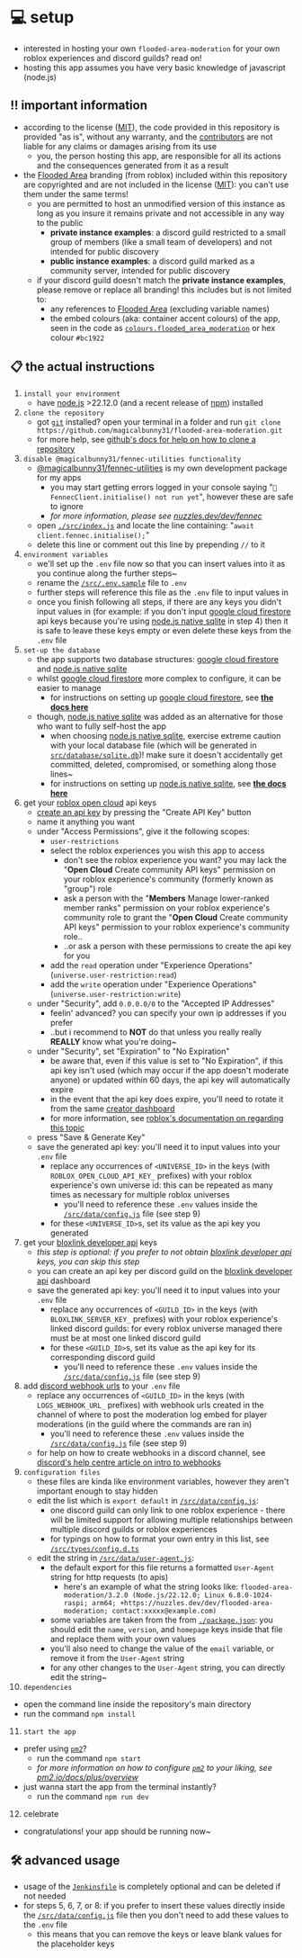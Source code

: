 # 💻 setup

- interested in hosting your own `flooded-area-moderation` for your own roblox experiences and discord guilds? read on!
- hosting this app assumes you have very basic knowledge of javascript (node.js)


## ‼️ important information

- according to the license ([MIT](../license)), the code provided in this repository is provided "as is", without any warranty, and the [contributors](https://github.com/magicalbunny31/flooded-area-moderation/graphs/contributors) are not liable for any claims or damages arising from its use
   - you, the person hosting this app, are responsible for all its actions and the consequences generated from it as a result
- the [Flooded Area](https://www.roblox.com/games/3976767347/Flooded-Area) branding (from roblox) included within this repository are copyrighted and are not included in the license ([MIT](../license)): you can't use them under the same terms!
   - you are permitted to host an unmodified version of this instance as long as you insure it remains private and not accessible in any way to the public
      - **private instance examples**: a discord guild restricted to a small group of members (like a small team of developers) and not intended for public discovery
      - **public instance examples**: a discord guild marked as a community server, intended for public discovery
   - if your discord guild doesn't match the **private instance examples**, please remove or replace all branding! this includes but is not limited to:
      - any references to [Flooded Area](https://www.roblox.com/games/3976767347/Flooded-Area) (excluding variable names)
      - the embed colours (aka: container accent colours) of the app, seen in the code as [`colours.flooded_area_moderation`](https://github.com/magicalbunny31/pawesome-utility-stuffs/blob/main/src/data/colours.js#L30) or hex colour `#bc1922`


## 📋 the actual instructions

1. `install your environment`
   - have [node.js](https://nodejs.org) >22.12.0 (and a recent release of [npm](https://www.npmjs.com/)) installed
2. `clone the repository`
   - got [`git`](https://git-scm.com/) installed? open your terminal in a folder and run `git clone https://github.com/magicalbunny31/flooded-area-moderation.git`
   - for more help, see [github's docs for help on how to clone a repository](https://docs.github.com/repositories/creating-and-managing-repositories/cloning-a-repository)
3. `disable @magicalbunny31/fennec-utilities functionality`
   - [@magicalbunny31/fennec-utilities](https://github.com/magicalbunny31/fennec-utilities) is my own development package for my apps
      - you may start getting errors logged in your console saying "`🚫 FennecClient.initialise() not run yet`", however these are safe to ignore
      - *for more information, please see [nuzzles.dev/dev/fennec](https://nuzzles.dev/dev/fennec)*
   - open [`./src/index.js`](../src/index.js) and locate the line containing: "`await client.fennec.initialise();`"
   - delete this line or comment out this line by prepending `//` to it
4. `environment variables`
   - we'll set up the `.env` file now so that you can insert values into it as you continue along the further steps~
   - rename the [`/src/.env.sample`](../src/.env.sample) file to `.env`
   - further steps will reference this file as the `.env` file to input values in
   - once you finish following all steps, if there are any keys you didn't input values in (for example: if you don't input [google cloud firestore](https://cloud.google.com/firestore) api keys because you're using [node.js native sqlite](https://nodejs.org/api/sqlite.html) in step 4) then it is safe to leave these keys empty or even delete these keys from the `.env` file
5. `set-up the database`
   - the app supports two database structures: [google cloud firestore](https://cloud.google.com/firestore) and [node.js native sqlite](https://nodejs.org/api/sqlite.html)
   - whilst [google cloud firestore](https://cloud.google.com/firestore) more complex to configure, it can be easier to manage
      - for instructions on setting up [google cloud firestore](https://cloud.google.com/firestore), see **[the docs here](./setup-firestore.md)**
   - though, [node.js native sqlite](https://nodejs.org/api/sqlite.html) was added as an alternative for those who want to fully self-host the app
      - when choosing [node.js native sqlite](https://nodejs.org/api/sqlite.html), exercise extreme caution with your local database file (which will be generated in [`src/database/sqlite.db`](../src/database/sqlite.db))! make sure it doesn't accidentally get committed, deleted, compromised, or something along those lines~
      - for instructions on setting up [node.js native sqlite](https://nodejs.org/api/sqlite.html), see **[the docs here](./setup-sqlitemd)**
6. get your [roblox open cloud](https://create.roblox.com/docs/cloud/open-cloud) api keys
   - [create an api key](https://create.roblox.com/dashboard/credentials) by pressing the "Create API Key" button
   - name it anything you want
   - under "Access Permissions", give it the following scopes:
      - `user-restrictions`
      - select the roblox experiences you wish this app to access
         - don't see the roblox experience you want? you may lack the "**Open Cloud** Create community API keys" permission on your roblox experience's community (formerly known as "group") role
         - ask a person with the "**Members** Manage lower-ranked member ranks" permission on your roblox experience's community role to grant the "**Open Cloud** Create community API keys" permission to your roblox experience's community role..
         - ..or ask a person with these permissions to create the api key for you
      - add the `read` operation under "Experience Operations" (`universe.user-restriction:read`)
      - add the `write` operation under "Experience Operations" (`universe.user-restriction:write`)
   - under "Security", add `0.0.0.0/0` to the "Accepted IP Addresses"
      - feelin' advanced? you can specify your own ip addresses if you prefer
      - ..but i recommend to **NOT** do that unless you really really **REALLY** know what you're doing~
   - under "Security", set "Expiration" to "No Expiration"
      - be aware that, even if this value is set to "No Expiration", if this api key isn't used (which may occur if the app doesn't moderate anyone) or updated within 60 days, the api key will automatically expire
      - in the event that the api key does expire, you'll need to rotate it from the same [creator dashboard](https://create.roblox.com/dashboard/credentials)
      - for more information, see [roblox's documentation on regarding this topic](https://create.roblox.com/docs/cloud/auth/api-keys#api-key-status)
   - press "Save & Generate Key"
   - save the generated api key: you'll need it to input values into your `.env` file
      - replace any occurrences of `<UNIVERSE_ID>` in the keys (with `ROBLOX_OPEN_CLOUD_API_KEY_` prefixes) with your roblox experience's own universe id: this can be repeated as many times as necessary for multiple roblox universes
         - you'll need to reference these `.env` values inside the [`/src/data/config.js`](../src/data/config.js) file (see step 9)
      - for these `<UNIVERSE_ID>`s, set its value as the api key you generated
7. get your [bloxlink developer api](https://blox.link/dashboard/user/developer) keys
   - *this step is optional: if you prefer to not obtain [bloxlink developer api](https://blox.link/dashboard/user/developer) keys, you can skip this step*
   - you can create an api key per discord guild on the [bloxlink developer api](https://blox.link/dashboard/user/developer) dashboard
   - save the generated api key: you'll need it to input values into your `.env` file
      - replace any occurrences of `<GUILD_ID>` in the keys (with `BLOXLINK_SERVER_KEY_` prefixes) with your roblox experience's linked discord guilds: for every roblox universe managed there must be at most one linked discord guild
      - for these `<GUILD_ID>`s, set its value as the api key for its corresponding discord guild
         - you'll need to reference these `.env` values inside the [`/src/data/config.js`](../src/data/config.js) file (see step 9)
8. add [discord webhook urls](https://support.discord.com/hc/articles/228383668) to your `.env` file
   - replace any occurrences of `<GUILD_ID>` in the keys (with `LOGS_WEBHOOK_URL_` prefixes) with webhook urls created in the channel of where to post the moderation log embed for player moderations (in the guild where the commands are ran in)
      - you'll need to reference these `.env` values inside the [`/src/data/config.js`](../src/data/config.js) file (see step 9)
   - for help on how to create webhooks in a discord channel, see [discord's help centre article on intro to webhooks](https://support.discord.com/hc/articles/228383668)
9. `configuration files`
   - these files are kinda like environment variables, however they aren't important enough to stay hidden
   - edit the list which is `export default` in [`/src/data/config.js`](../src/data/config.js):
      - one discord guild can only link to one roblox experience - there will be limited support for allowing multiple relationships between multiple discord guilds or roblox experiences
      - for typings on how to format your own entry in this list, see [`/src/types/config.d.ts`](../src/types/config.d.ts)
   - edit the string in [`/src/data/user-agent.js`](../src/data/user-agent.js):
      - the default export for this file returns a formatted `User-Agent` string for http requests (to apis)
         - here's an example of what the string looks like: `flooded-area-moderation/3.2.0 (Node.js/22.12.0; Linux 6.8.0-1024-raspi; arm64; +https://nuzzles.dev/dev/flooded-area-moderation; contact:xxxxx@example.com)`
      - some variables are taken from the from [`./package.json`](../package.json): you should edit the `name`, `version`, and `homepage` keys inside that file and replace them with your own values
      - you'll also need to change the value of the `email` variable, or remove it from the `User-Agent` string
      - for any other changes to the `User-Agent` string, you can directly edit the string~
10. `dependencies`
   - open the command line inside the repository's main directory
   - run the command `npm install`
11. `start the app`
   - prefer using [`pm2`](https://pm2.io/)?
      - run the command `npm start`
      - *for more information on how to configure [`pm2`](https://pm2.io/) to your liking, see [pm2.io/docs/plus/overview](https://pm2.io/docs/plus/overview/)*
   - just wanna start the app from the terminal instantly?
      - run the command `npm run dev`
12. celebrate
   - congratulations! your app should be running now~


## 🛠️ advanced usage

- usage of the [`Jenkinsfile`](../Jenkinsfile) is completely optional and can be deleted if not needed
- for steps 5, 6, 7, or 8: if you prefer to insert these values directly inside the [`/src/data/config.js`](../src/data/config.js) file then you don't need to add these values to the `.env` file
   - this means that you can remove the keys or leave blank values for the placeholder keys